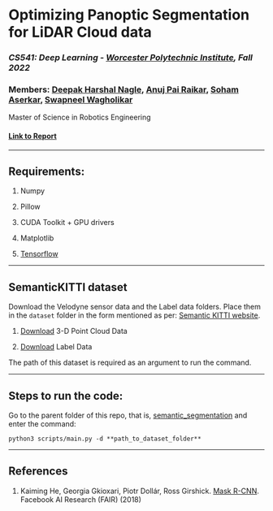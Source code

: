 # Optimizing Panoptic Segmentation for LiDAR Cloud data 

### *CS541: Deep Learning - [Worcester Polytechnic Institute](https://www.wpi.edu/), Fall 2022*

### Members: [Deepak Harshal Nagle](https://github.com/deepaknagle), [Anuj Pai Raikar](https://github.com/22by7-raikar), [Soham Aserkar](https://github.com/ssaserkar), [Swapneel Wagholikar](https://github.com/swagholikar29)

Master of Science in Robotics Engineering

#### [Link to Report](./final_report.pdf)

--------------------------------------------------------------

## Requirements:

1. Numpy

2. Pillow

3. CUDA Toolkit + GPU drivers

4. Matplotlib

5. [Tensorflow](https://www.tensorflow.org/install)

--------------------------------------------------------------

## SemanticKITTI dataset

Download the Velodyne sensor data and the Label data folders. Place them in the `dataset` folder in the form mentioned as per: [Semantic KITTI website](http://www.semantic-kitti.org/dataset.html#overview).

1. [Download](http://www.cvlibs.net/download.php?file=data_odometry_velodyne.zip) 3-D Point Cloud Data

2. [Download](http://www.semantic-kitti.org/assets/data_odometry_labels.zip) Label Data

The path of this dataset is required as an argument to run the command.

--------------------------------------------------------------

## Steps to run the code:

Go to the parent folder of this repo, that is, [semantic_segmentation](.) and enter the command:
  ```
  python3 scripts/main.py -d **path_to_dataset_folder**
  ```

----------------------
## References
1. Kaiming He, Georgia Gkioxari, Piotr Dollár, Ross Girshick. [Mask R-CNN](https://arxiv.org/pdf/1703.06870.pdf). Facebook AI Research (FAIR) (2018)
